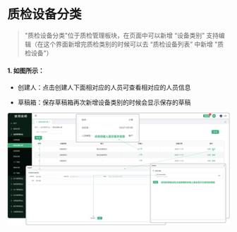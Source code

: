 # 质检设备分类 

> "质检设备分类"位于质检管理板块，在页面中可以新增 “设备类别” 支持编辑（在这个界面新增完质检类别的时候可以去 “质检设备列表” 中新增 "质检设备"）

 #### 1. 如图所示：

* 创建人：点击创建人下面相对应的人员可查看相对应的人员信息

* 草稿箱：保存草稿箱再次新增设备类别的时候会显示保存的草稿

![如图所示](../file/zjsbfl.png)
